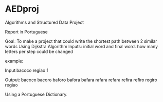 # AEDproj

Algorithms and Structured Data Project

Report in Portuguese

Goal: To make a project that could write the shortest path between 2 similar words Using Dijkstra Algorithm
Inputs: initial word and final word. how many letters per step could be changed

example:

Input:bacoco regiao 1

Output:
bacoco
bacoro
baforo
bafora
bafara
rafara
refara
refira
refiro
regiro
regiao

Using a Portuguese Dictionary.
